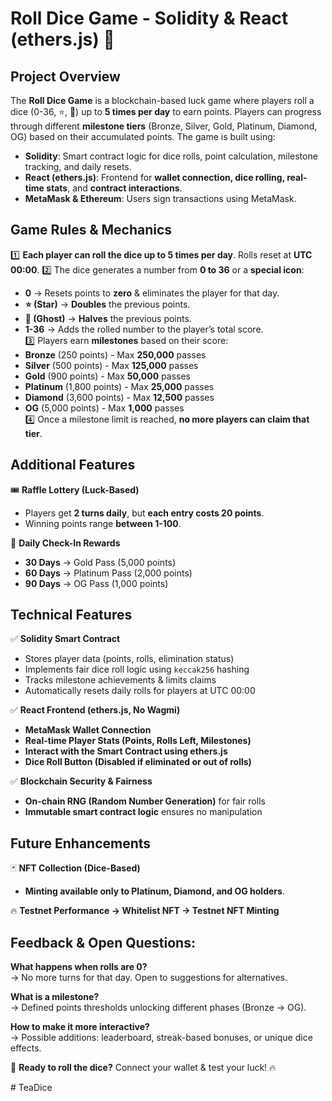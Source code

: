 # Roll Dice Game - Solidity & React (ethers.js) 🎲

## Project Overview
The **Roll Dice Game** is a blockchain-based luck game where players roll a dice (0-36, ⭐, 👻) up to **5 times per day** to earn points. Players can progress through different **milestone tiers** (Bronze, Silver, Gold, Platinum, Diamond, OG) based on their accumulated points. The game is built using:

- **Solidity**: Smart contract logic for dice rolls, point calculation, milestone tracking, and daily resets.
- **React (ethers.js)**: Frontend for **wallet connection, dice rolling, real-time stats**, and **contract interactions**.
- **MetaMask & Ethereum**: Users sign transactions using MetaMask.

## Game Rules & Mechanics

1️⃣ **Each player can roll the dice up to 5 times per day**. Rolls reset at **UTC 00:00**.
2️⃣ The dice generates a number from **0 to 36** or a **special icon**:  
   - **0** → Resets points to **zero** & eliminates the player for that day.  
   - **⭐ (Star)** → **Doubles** the previous points.  
   - **👻 (Ghost)** → **Halves** the previous points.  
   - **1-36** → Adds the rolled number to the player’s total score.  
3️⃣ Players earn **milestones** based on their score:
   - **Bronze** (250 points) - Max **250,000** passes  
   - **Silver** (500 points) - Max **125,000** passes  
   - **Gold** (900 points) - Max **50,000** passes  
   - **Platinum** (1,800 points) - Max **25,000** passes  
   - **Diamond** (3,600 points) - Max **12,500** passes  
   - **OG** (5,000 points) - Max **1,000** passes  
4️⃣ Once a milestone limit is reached, **no more players can claim that tier**.

## Additional Features

🎟 **Raffle Lottery (Luck-Based)**
- Players get **2 turns daily**, but **each entry costs 20 points**.
- Winning points range **between 1-100**.

📅 **Daily Check-In Rewards**
- **30 Days** → Gold Pass (5,000 points)
- **60 Days** → Platinum Pass (2,000 points)
- **90 Days** → OG Pass (1,000 points)

## Technical Features

✅ **Solidity Smart Contract**
- Stores player data (points, rolls, elimination status)
- Implements fair dice roll logic using `keccak256` hashing
- Tracks milestone achievements & limits claims
- Automatically resets daily rolls for players at UTC 00:00

✅ **React Frontend (ethers.js, No Wagmi)**
- **MetaMask Wallet Connection**
- **Real-time Player Stats (Points, Rolls Left, Milestones)**
- **Interact with the Smart Contract using ethers.js**
- **Dice Roll Button (Disabled if eliminated or out of rolls)**

✅ **Blockchain Security & Fairness**
- **On-chain RNG (Random Number Generation)** for fair rolls
- **Immutable smart contract logic** ensures no manipulation

## Future Enhancements

🃏 **NFT Collection (Dice-Based)**
- **Minting available only to Platinum, Diamond, and OG holders**.

🔥 **Testnet Performance → Whitelist NFT → Testnet NFT Minting**

## Feedback & Open Questions:

**What happens when rolls are 0?**  
→ No more turns for that day. Open to suggestions for alternatives.

**What is a milestone?**  
→ Defined points thresholds unlocking different phases (Bronze → OG).

**How to make it more interactive?**  
→ Possible additions: leaderboard, streak-based bonuses, or unique dice effects.

🎲 **Ready to roll the dice?** Connect your wallet & test your luck! 🔥

#   T e a D i c e  
 